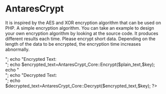 # AntaresCrypt
It is inspired by the AES and XOR encryption algorithm that can be used on PHP. A simple encryption algorithm. You can take an example to design your own encryption algorithm by looking at the source code. It produces different results each time. Please encrypt short data. Depending on the length of the data to be encrypted, the encryption time increases abnormally.

<?php
include "ac17.php";
$plain_text="Hello World/Hello World/Hello World/Hello World/Hello World";
$key="Hello World12345678910";
echo "Plain Text:".$plain_text."<br>";
echo "Encrypted Text:<br>";
echo $encrypted_text=AntaresCrypt_Core::Encrypt($plain_text,$key);
echo "<br>";
echo "Decrypted Text:<br>";
echo $decrypted_text=AntaresCrypt_Core::Decrypt($encrypted_text,$key);
?>

